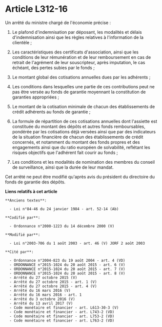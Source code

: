 # Article L312-16

Un arrêté du ministre chargé de l'économie précise :

1. Le plafond d'indemnisation par déposant, les modalités et délais d'indemnisation ainsi que les règles relatives à
l'information de la clientèle ;

2. Les caractéristiques des certificats d'association, ainsi que les conditions de leur rémunération et de leur remboursement
en cas de retrait de l'agrément de leur souscripteur, après imputation, le cas échéant, des pertes subies par le fonds ;

3. Le montant global des cotisations annuelles dues par les adhérents ;

4. Les conditions dans lesquelles une partie de ces contributions peut ne pas être versée au fonds de garantie moyennant la
constitution de garanties appropriées ;

5. Le montant de la cotisation minimale de chacun des établissements de crédit adhérents au fonds de garantie ;

6. La formule de répartition de ces cotisations annuelles dont l'assiette est constituée du montant des dépôts et autres
fonds remboursables, pondérée par les cotisations déjà versées ainsi que par des indicateurs de la situation financière de
chacun des établissements de crédit concernés, et notamment du montant des fonds propres et des engagements ainsi que du
ratio européen de solvabilité, reflétant les risques objectifs que l'adhérent fait courir au fonds ;

7. Les conditions et les modalités de nomination des membres du conseil de surveillance, ainsi que la durée de leur mandat.

Cet arrêté ne peut être modifié qu'après avis du président du directoire du fonds de garantie des dépôts.

**Liens relatifs à cet article**

	**Anciens textes**:

	  - Loi n°84-46 du 24 janvier 1984 - art. 52-14 (Ab)

	**Codifié par**:

	  - Ordonnance n°2000-1223 du 14 décembre 2000 (V)

	**Modifié par**:

	  - Loi n°2003-706 du 1 août 2003 - art. 46 (V) JORF 2 août 2003

	**Cité par**:

	  - Ordonnance n°2004-823 du 19 août 2004 - art. 4 (VD)
	  - ORDONNANCE n°2015-1024 du 20 août 2015 - art. 6 (V)
	  - ORDONNANCE n°2015-1024 du 20 août 2015 - art. 7 (V)
	  - ORDONNANCE n°2015-1024 du 20 août 2015 - art. 8 (V)
	  - Arrêté du 27 octobre 2015 (V)
	  - Arrêté du 27 octobre 2015 - art. 1 (V)
	  - Arrêté du 27 octobre 2015 - art. 4 (V)
	  - Arrêté du 16 mars 2016 (V)
	  - Arrêté du 16 mars 2016 - art. 1
	  - Arrêté du 3 octobre 2016 (V)
	  - Arrêté du 13 avril 2017 (V)
	  - Code monétaire et financier - art. L613-30-3 (V)
	  - Code monétaire et financier - art. L743-2 (VD)
	  - Code monétaire et financier - art. L753-2 (VD)
	  - Code monétaire et financier - art. L763-2 (VD)
